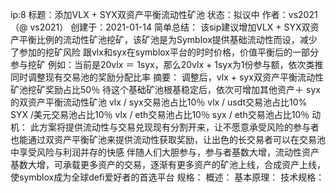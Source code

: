 ip:8
标题：添加VLX + SYX双资产平衡流动性矿池
状态：拟议中
作者：vs2021（@ vs2021）
创建于：2021-01-14
简单总结：
该sip建议增加VLX + SYX双资产平衡比例的流动性矿池挖矿，该矿池是为Symblox提供基础流动性而设，减少了参加的挖矿风险
跟vlx和syx在symblox平台的时时价格，价值平衡后的一部分参与挖矿
例如：当前是20vlx ＝ 1syx，那么20vlx + 1syx为1份参与额，依次类推
同时调整现有交易池的奖励分配比率
摘要：
调整后，vlx + syx双资产平衡流动性矿池挖矿奖励占比50％
待这个基础矿池根基稳定后，依次可增加其他资产＋ syx的双资产平衡流动性矿池
vlx / syx交易池占比10％
vlx / usdt交易池占比10%
SYX /美元交易池占比10％
vlx / eth交易池占比10％
syx / eth交易池占比10％
动机：
此方案将提供流动性与交易兑现现有分割开来，让不愿意承受风险的参与者也能通过双资产平衡矿池来提供流动性获取奖励，让出色的长交易者可以在交易池中享受风险与利润并存的快感
伴随人们大胆参与，参与者基数大增，流动性资产基数大增，可承载更多资产的交易，逐渐有更多资产的矿池上线，合成资产上线，使symblox成为全球defi爱好者的首选平台
规格：
概述：
基本原理：
技术规格：
